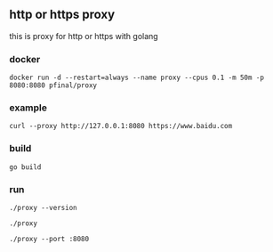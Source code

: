 ## http or https proxy

this is proxy for http or https with golang

### docker

```
docker run -d --restart=always --name proxy --cpus 0.1 -m 50m -p 8080:8080 pfinal/proxy
```

### example

```
curl --proxy http://127.0.0.1:8080 https://www.baidu.com
```


### build

```
go build
```


### run

```
./proxy --version

./proxy

./proxy --port :8080
```
